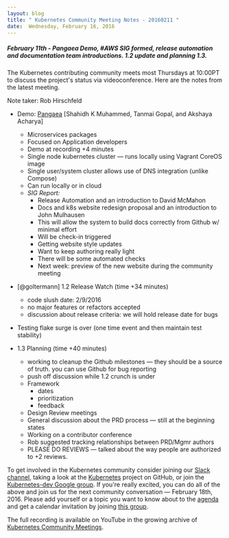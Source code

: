 ```yaml
---
layout: blog
title: " Kubernetes Community Meeting Notes - 20160211 "
date:  Wednesday, February 16, 2016
---
```


#####  February 11th - Pangaea Demo, #AWS SIG formed, release automation and documentation team introductions. 1.2 update and planning 1.3.


The Kubernetes contributing community meets most Thursdays at 10:00PT to discuss the project's status via videoconference. Here are the notes from the latest meeting.

Note taker: Rob Hirschfeld
* Demo: [Pangaea][1] [Shahidh K Muhammed, Tanmai Gopal, and Akshaya Acharya]

    * Microservices packages
    * Focused on Application developers
    * Demo at recording +4 minutes
    * Single node kubernetes cluster — runs locally using Vagrant CoreOS image
    * Single user/system cluster allows use of DNS integration (unlike Compose)
    * Can run locally or in cloud
  * *SIG Report:*
    * Release Automation and an introduction to David McMahon
    * Docs and k8s website redesign proposal and an introduction to John Mulhausen
    * This will allow the system to build docs correctly from Github w/ minimal effort
    * Will be check-in triggered
    * Getting website style updates
    * Want to keep authoring really light
    * There will be some automated checks
    * Next week: preview of the new website during the community meeting
* [@goltermann] 1.2 Release Watch (time +34 minutes)
    * code slush date: 2/9/2016
    * no major features or refactors accepted
    * discussion about release criteria: we will hold release date for bugs
* Testing flake surge is over (one time event and then maintain test stability)
* 1.3 Planning (time +40 minutes)
    * working to cleanup the Github milestones — they should be a source of truth.  you can use Github for bug reporting
    * push off discussion while 1.2 crunch is under
    * Framework
        * dates
        * prioritization
        * feedback
    * Design Review meetings
    * General discussion about the PRD process — still at the beginning states
    * Working on a contributor conference
    * Rob suggested tracking relationships between PRD/Mgmr authors
    * PLEASE DO REVIEWS — talked about the way people are authorized to +2 reviews.


To get involved in the Kubernetes community consider joining our [Slack channel,][2] taking a look at the [Kubernetes][3] project on GitHub, or join the [Kubernetes-dev Google group][4]. If you're really excited, you can do all of the above and join us for the next community conversation — February 18th, 2016. Please add yourself or a topic you want to know about to the [agenda][5] and get a calendar invitation by joining [this group][6].

The full recording is available on YouTube in the growing archive of [Kubernetes Community Meetings][7].

[1]: http://hasura.io/blog/pangaea-point-and-shoot-kubernetes/
[2]: http://slack.k8s.io/
[3]: https://github.com/kubernetes/
[4]: https://groups.google.com/forum/#!forum/kubernetes-dev
[5]: https://docs.google.com/document/d/1VQDIAB0OqiSjIHI8AWMvSdceWhnz56jNpZrLs6o7NJY/edit
[6]: https://groups.google.com/forum/#!forum/kubernetes-community-video-chat
[7]: https://www.youtube.com/playlist?list=PL69nYSiGNLP1pkHsbPjzAewvMgGUpkCnJ
